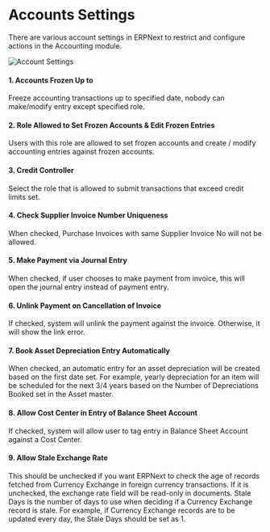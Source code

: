 <!-- add-breadcrumbs -->
# Accounts Settings

There are various account settings in ERPNext to restrict and configure actions in the Accounting module.

<img class="screenshot" alt="Account Settings" src="{{docs_base_url}}/assets/img/accounts/account-settings.png">

#### 1. Accounts Frozen Up to
Freeze accounting transactions up to specified date, nobody can make/modify entry except specified role.

#### 2. Role Allowed to Set Frozen Accounts & Edit Frozen Entries
Users with this role are allowed to set frozen accounts and create / modify accounting entries against frozen accounts.

#### 3. Credit Controller
Select the role that is allowed to submit transactions that exceed credit limits set.

#### 4. Check Supplier Invoice Number Uniqueness
When checked, Purchase Invoices with same Supplier Invoice No will not be allowed.

#### 5. Make Payment via Journal Entry
When checked, if user chooses to make payment from invoice, this will open the journal entry instead of payment entry.

#### 6. Unlink Payment on Cancellation of Invoice
If checked, system will unlink the payment against the invoice. Otherwise, it will show the link error.

#### 7. Book Asset Depreciation Entry Automatically
When checked, an automatic entry for an asset depreciation will be created based on the first date set. For example, yearly depreciation for an item will be scheduled for the next 3/4 years based on the Number of Depreciations Booked set in the Asset master.

#### 8. Allow Cost Center in Entry of Balance Sheet Account
If checked, system will allow user to tag entry in Balance Sheet Account against a Cost Center.

#### 9. Allow Stale Exchange Rate
This should be unchecked if you want ERPNext to check the age of records fetched from Currency Exchange in foreign currency transactions. If it is unchecked, the exchange rate field will be read-only in documents. Stale Days is the number of days to use when deciding if a Currency Exchange record is stale. For example, if Currency Exchange records are to be updated every day, the Stale Days should be set as 1. 

